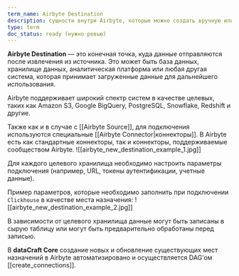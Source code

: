```yaml
---
term_name: Airbyte Destination
description: сущности внутри Airbyte, которые можно создать вручную или по API
type: term
doc_status: ready (нужно ревью)
---
```


**Airbyte Destination** — это конечная точка, куда данные отправляются после извлечения из источника. Это может быть база данных, хранилище данных, аналитическая платформа или любая другая система, которая принимает загруженные данные для дальнейшего использования.

Airbyte поддерживает широкий спектр систем в качестве целевых, таких как Amazon S3, Google BigQuery, PostgreSQL, Snowflake, Redshift и другие.

Также как и в случае с [[Airbyte Source]], для подключения используются специальные [[Airbyte Connector|коннекторы]]. В Airbyte есть как стандартные коннекторы, так и коннекторы, поддерживаемые сообществом Airbyte. 
![[airbyte_new_destination_example_1.jpg]]

Для каждого целевого хранилища необходимо настроить параметры подключения (например, URL, токены аутентификации, учетные данные).

Пример параметров, которые необходимо заполнить при подключении `Clickhouse` в качестве места назначения:
![[airbyte_new_destination_example_2.jpg]]

В зависимости от целевого хранилища данные могут быть записаны в сырую таблицу или могут быть предварительно обработаны перед записью.

В **dataCraft Core** создание новых и обновление существующих мест назначений в Airbyte автоматизировано и осуществляется DAG’ом [[create_connections]].